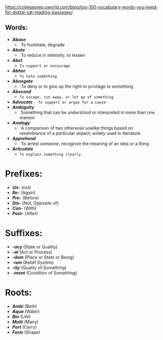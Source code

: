 
https://collegeprep.uworld.com/blog/top-100-vocabulary-words-you-need-for-digital-sat-reading-passages/
## Words:

- ***Abase***
	- `To humiliate, degrade
- ***Abate***
	- `To reduce in intensity; to lessen
- ***Abet***
	- `To support or encourage`
- ***Abhor*** 
	- `To hate something`
- ***Abnegate***
	- `To deny or to give up the right or privilage to something
- ***Abscond***
	- `To escape, run away, or let go of something`
- ***Advocate***
	`- To support or argue for a cause`
- ***Ambiguity***
	- `Something that can be understood or interpreted in more than one manenr
- ***Analogy***
	- `A comparison of two otherwise unalike things based on resemblance of a particular aspect; widely used in literature.
- ***Apprehend***
	- `To arrest someone, recognize the meaning of an idea or a thing
- ***Articulate***
	- `To explain something clearly`


# Prefixes:
- ***Un-*** (not)
- ***Re-*** (Again)
- ***Pre-*** (Before)
- ***Dis-*** (Not, Opposite of)
- ***Con-*** (With)
- ***Post-*** (After)

# Suffixes:
- ***-acy*** (State or Quality)
- ***-al*** (Act or Process)
- ***-dom*** (Place or State or Being)
- ***-ism*** (Belief System)
- ***-ity*** (Quality of Something)
- ***-ment*** (Condition of Something)

# Roots:
- ***Ambi*** (Both)
- ***Aqua*** (Water)
- ***Bio*** (Life)
- ***Multi*** (Many)
- ***Port*** (Carry)
- ***Form*** (Shape)